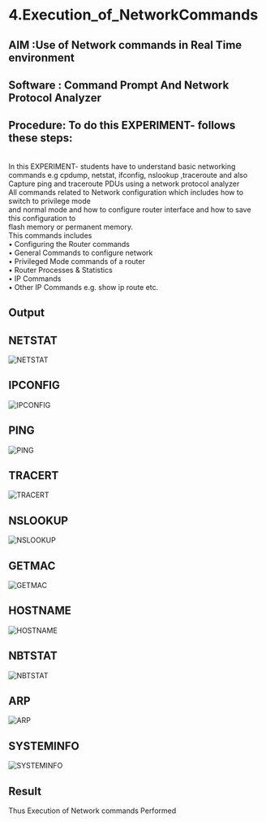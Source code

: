 # 4.Execution_of_NetworkCommands
## AIM :Use of Network commands in Real Time environment
## Software : Command Prompt And Network Protocol Analyzer
## Procedure: To do this EXPERIMENT- follows these steps:
<BR>
In this EXPERIMENT- students have to understand basic networking commands e.g cpdump, netstat, ifconfig, nslookup ,traceroute and also Capture ping and traceroute PDUs using a network protocol analyzer 
<BR>
All commands related to Network configuration which includes how to switch to privilege mode
<BR>
and normal mode and how to configure router interface and how to save this configuration to
<BR>
flash memory or permanent memory.
<BR>
This commands includes
<BR>
• Configuring the Router commands
<BR>
• General Commands to configure network
<BR>
• Privileged Mode commands of a router 
<BR>
• Router Processes & Statistics
<BR>
• IP Commands
<BR>
• Other IP Commands e.g. show ip route etc.
<BR>

## Output
## NETSTAT
![NETSTAT](https://github.com/user-attachments/assets/47f04c13-528e-4885-b9e2-6217bcde1f53)
## IPCONFIG
![IPCONFIG](https://github.com/user-attachments/assets/2a5809bc-8ae9-44b5-aa65-571b82959e14)
## PING
![PING](https://github.com/user-attachments/assets/12d6fd2e-9446-4ca6-a148-73fa221befc5)
## TRACERT
![TRACERT](https://github.com/user-attachments/assets/9ec8a94c-40e6-47a3-b961-a628c540c4f4)
## NSLOOKUP
![NSLOOKUP](https://github.com/user-attachments/assets/1e5fb8a4-0851-4214-ae66-ceccfa6f9c74)
## GETMAC
![GETMAC](https://github.com/user-attachments/assets/ad60b3e7-9694-4e93-8752-693d6a63fdf4)
## HOSTNAME
![HOSTNAME](https://github.com/user-attachments/assets/5e2f19b3-0374-41d5-bc53-47df9d6c9dfd)
## NBTSTAT
![NBTSTAT](https://github.com/user-attachments/assets/2da345a5-484f-4a79-8e54-7c24fbf47ec6)
## ARP
![ARP](https://github.com/user-attachments/assets/01fe9d39-294d-4fb1-9010-ef40359fa4fc)
## SYSTEMINFO
![SYSTEMINFO](https://github.com/user-attachments/assets/488a0c5b-8998-4386-8eac-908cd25ac1ec)

## Result
Thus Execution of Network commands Performed 
